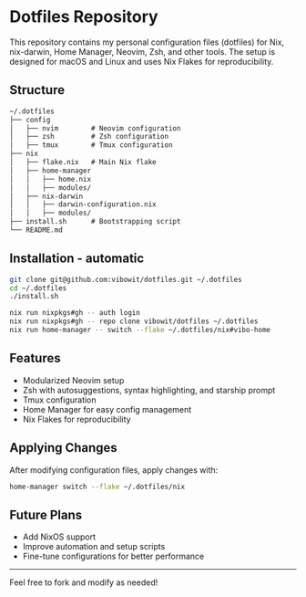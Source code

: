 # Dotfiles Repository

This repository contains my personal configuration files (dotfiles) for Nix, nix-darwin, Home Manager, Neovim, Zsh, and other tools.
The setup is designed for macOS and Linux and uses Nix Flakes for reproducibility.

## Structure

```md
~/.dotfiles
├── config
│   ├── nvim        # Neovim configuration
│   ├── zsh         # Zsh configuration
│   ├── tmux        # Tmux configuration
├── nix
│   ├── flake.nix   # Main Nix flake
│   ├── home-manager
│   │   ├── home.nix
│   │   ├── modules/
│   ├── nix-darwin
│   │   ├── darwin-configuration.nix
│   │   ├── modules/
├── install.sh      # Bootstrapping script
└── README.md
```


## Installation - automatic

```sh
git clone git@github.com:vibowit/dotfiles.git ~/.dotfiles
cd ~/.dotfiles
./install.sh

nix run nixpkgs#gh -- auth login
nix run nixpkgs#gh -- repo clone vibowit/dotfiles ~/.dotfiles
nix run home-manager -- switch --flake ~/.dotfiles/nix#vibo-home
```

## Features

- Modularized Neovim setup
- Zsh with autosuggestions, syntax highlighting, and starship prompt
- Tmux configuration
- Home Manager for easy config management
- Nix Flakes for reproducibility


## Applying Changes

After modifying configuration files, apply changes with:

```sh
home-manager switch --flake ~/.dotfiles/nix

```


## Future Plans

- Add NixOS support
- Improve automation and setup scripts
- Fine-tune configurations for better performance

---

Feel free to fork and modify as needed!

